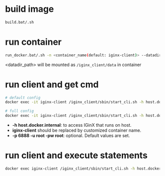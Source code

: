 # build image
```bash
build.bat/.sh
```
# run container
```bash
run_docker.bat/.sh -n <container_name(default: iginx-client)> --datadir <datadir_path(default: %SCRIPT_PATH%/data)>
```
<datadir_path> will be mounted as `/iginx_client/data` in container

# run client and get cmd
```bash
# default config
docker exec -it iginx-client /iginx_client/sbin/start_cli.sh -h host.docker.internal

# full config
docker exec -it iginx-client /iginx_client/sbin/start_cli.sh -h host.docker.internal -p 6888 -u root -pw root
```
- **-h host.docker.internal**: to access IGinX that runs on host.
- **iginx-client** should be replaced by customized container name.
- **-p 6888 -u root -pw root**: optional. Default values are set.

# run client and execute statements
```bash
docker exec iginx-client /iginx_client/sbin/start_cli.sh -h host.docker.internal -e "<statements>"
```